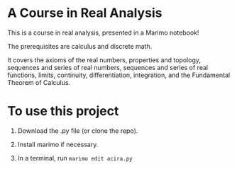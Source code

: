 # A Course in Real Analysis

This is a course in real analysis, presented in a Marimo notebook!

The prerequisites are calculus and discrete math.

It covers the axioms of the real numbers, properties and topology, sequences and series of real numbers, sequences and series of real functions, limits, continuity, differentiation, integration, and the Fundamental Theorem of Calculus.

# To use this project

1. Download the .py file (or clone the repo).

2. Install marimo if necessary.

3. In a terminal, run `marimo edit acira.py`

